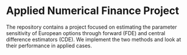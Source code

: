 # Applied Numerical Finance Project
The repository contains a project focused on estimating the parameter sensitivity of European options through forward (FDE) and 
central difference estimators (CDE). We implement the two methods and look at their performance in applied cases. 
